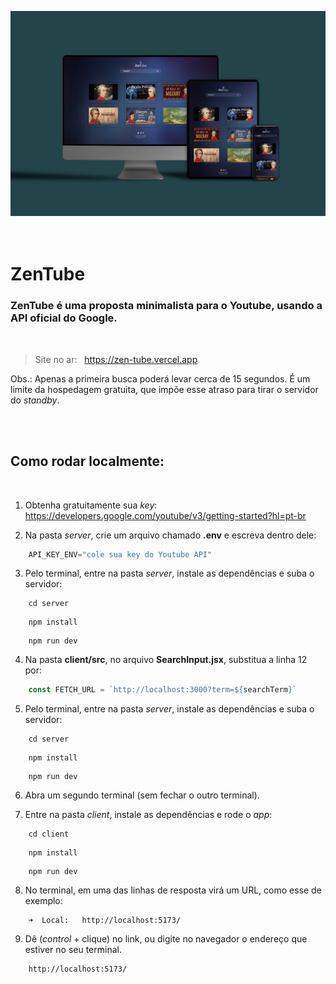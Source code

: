 ![screeshot](./images-readme/screenshot.jpg)  
<br><br>

# ZenTube
### ZenTube é uma proposta  minimalista para o Youtube, usando a API oficial do Google.

<br>

>Site no ar: &nbsp; https://zen-tube.vercel.app

Obs.: Apenas a primeira busca poderá levar cerca de 15 segundos. É um limite da hospedagem gratuita, que impõe esse atraso para tirar o servidor do _standby_.

<br><br>

## Como rodar localmente:

<br>

1. Obtenha gratuitamente sua _key_: &nbsp; https://developers.google.com/youtube/v3/getting-started?hl=pt-br

2. Na pasta _server_, crie um arquivo chamado **.env** e escreva dentro dele:
```javascript
    API_KEY_ENV="cole sua key do Youtube API"
```
3. Pelo terminal, entre na pasta _server_, instale as dependências e suba o servidor:
```
    cd server
```
```
    npm install
```
```
    npm run dev
```

4. Na pasta **client/src**, no arquivo **SearchInput.jsx**, substitua a linha 12 por:
```javascript
    const FETCH_URL = `http://localhost:3000?term=${searchTerm}`
```
5. Pelo terminal, entre na pasta _server_, instale as dependências e suba o servidor:
```
    cd server
```
```
    npm install
```
```
    npm run dev
```
6. Abra um segundo terminal (sem fechar o outro terminal).

7. Entre na pasta _client_, instale as dependências e rode o _app_:
```
    cd client
```
```
    npm install
```
```
    npm run dev
``` 
8. No terminal, em uma das linhas de resposta virá um URL, como esse de exemplo:
```
    ➜  Local:   http://localhost:5173/
```
9. Dê (_control_ + clique) no link, ou digite no navegador o endereço que estiver no seu terminal.
```
    http://localhost:5173/
```
